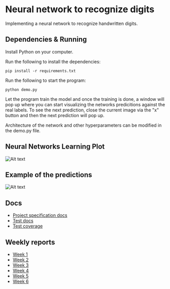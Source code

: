 # Neural network to recognize digits

Implementing a neural network to recognize handwritten digits.

## Dependencies & Running

Install Python on your computer.

Run the following to install the dependencies:

```console
pip install -r requirements.txt
```

Run the following to start the program:

```console
python demo.py
```

Let the program train the model and once the training is done, a window will pop up where you can start visualizing the networks predicitions against the real labels. To see the next prediction, close the current image via the "x" button and then the next prediction will pop up.

Architecture of the network and other hyperparameters can be modified in the demo.py file.

## Neural Networks Learning Plot

![Alt text](https://github.com/luukasmakila/neural-network-to-recognize-digits/blob/main/pictures/nn_improvements_plot.png "Neural Network Accuracy vs Epochs")

## Example of the predictions

![Alt text](https://github.com/luukasmakila/neural-network-to-recognize-digits/blob/main/pictures/nn_example_guess.png "Prediction vs Label")

## Docs

- [Project specification docs](https://github.com/luukasmakila/neural-network-to-recognize-digits/blob/main/docs/spec_doc.md)
- [Test docs](https://github.com/luukasmakila/neural-network-to-recognize-digits/blob/main/docs/test_doc.md)
- [Test coverage](https://luukasmakila.github.io/neural-network-to-recognize-digits/)

## Weekly reports

- [Week 1](https://github.com/luukasmakila/neural-network-to-recognize-digits/blob/main/docs/week_1_report.md)
- [Week 2](https://github.com/luukasmakila/neural-network-to-recognize-digits/blob/main/docs/week_2_report.md)
- [Week 3](https://github.com/luukasmakila/neural-network-to-recognize-digits/blob/main/docs/week_3_report.md)
- [Week 4](https://github.com/luukasmakila/neural-network-to-recognize-digits/blob/main/docs/week_4_report.md)
- [Week 5](https://github.com/luukasmakila/neural-network-to-recognize-digits/blob/main/docs/week_5_report.md)
- [Week 6](https://github.com/luukasmakila/neural-network-to-recognize-digits/blob/main/docs/week_6_report.md)
